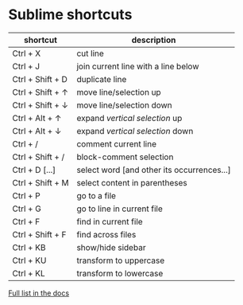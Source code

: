 # Sublime shortcuts

| shortcut | description |
|----------|-------------|
| Ctrl + X | cut line |
| Ctrl + J | join current line with a line below |
| Ctrl + Shift + D | duplicate line |
| Ctrl + Shift + &uarr; | move line/selection up |
| Ctrl + Shift + &darr; | move line/selection down |
| Ctrl + Alt + &uarr; | expand *vertical selection* up |
| Ctrl + Alt + &darr; | expand *vertical selection* down |
| Ctrl + / | comment current line |
| Ctrl + Shift + / | block-comment selection |
| Ctrl + D [...] | select word [and other its occurrences...] |
| Ctrl + Shift + M | select content in parentheses |
| Ctrl + P | go to a file |
| Ctrl + G | go to line in current file |
| Ctrl + F | find in current file |
| Ctrl + Shift + F | find across files |
| Ctrl + KB | show/hide sidebar |
| Ctrl + KU | transform to uppercase |
| Ctrl + KL | transform to lowercase |

[Full list in the docs](http://docs.sublimetext.info/en/latest/reference/keyboard_shortcuts_win.html)
